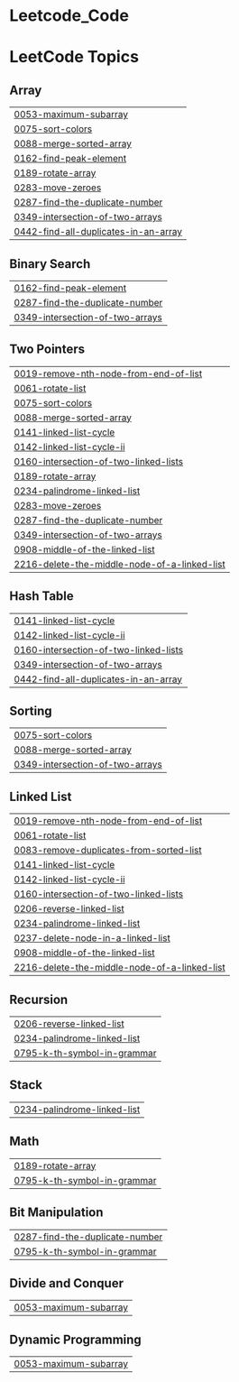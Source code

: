 # Leetcode_Code
<!---LeetCode Topics Start-->
# LeetCode Topics
## Array
|  |
| ------- |
| [0053-maximum-subarray](https://github.com/Mantu008/Leetcode_Code/tree/master/0053-maximum-subarray) |
| [0075-sort-colors](https://github.com/Mantu008/Leetcode_Code/tree/master/0075-sort-colors) |
| [0088-merge-sorted-array](https://github.com/Mantu008/Leetcode_Code/tree/master/0088-merge-sorted-array) |
| [0162-find-peak-element](https://github.com/Mantu008/Leetcode_Code/tree/master/0162-find-peak-element) |
| [0189-rotate-array](https://github.com/Mantu008/Leetcode_Code/tree/master/0189-rotate-array) |
| [0283-move-zeroes](https://github.com/Mantu008/Leetcode_Code/tree/master/0283-move-zeroes) |
| [0287-find-the-duplicate-number](https://github.com/Mantu008/Leetcode_Code/tree/master/0287-find-the-duplicate-number) |
| [0349-intersection-of-two-arrays](https://github.com/Mantu008/Leetcode_Code/tree/master/0349-intersection-of-two-arrays) |
| [0442-find-all-duplicates-in-an-array](https://github.com/Mantu008/Leetcode_Code/tree/master/0442-find-all-duplicates-in-an-array) |
## Binary Search
|  |
| ------- |
| [0162-find-peak-element](https://github.com/Mantu008/Leetcode_Code/tree/master/0162-find-peak-element) |
| [0287-find-the-duplicate-number](https://github.com/Mantu008/Leetcode_Code/tree/master/0287-find-the-duplicate-number) |
| [0349-intersection-of-two-arrays](https://github.com/Mantu008/Leetcode_Code/tree/master/0349-intersection-of-two-arrays) |
## Two Pointers
|  |
| ------- |
| [0019-remove-nth-node-from-end-of-list](https://github.com/Mantu008/Leetcode_Code/tree/master/0019-remove-nth-node-from-end-of-list) |
| [0061-rotate-list](https://github.com/Mantu008/Leetcode_Code/tree/master/0061-rotate-list) |
| [0075-sort-colors](https://github.com/Mantu008/Leetcode_Code/tree/master/0075-sort-colors) |
| [0088-merge-sorted-array](https://github.com/Mantu008/Leetcode_Code/tree/master/0088-merge-sorted-array) |
| [0141-linked-list-cycle](https://github.com/Mantu008/Leetcode_Code/tree/master/0141-linked-list-cycle) |
| [0142-linked-list-cycle-ii](https://github.com/Mantu008/Leetcode_Code/tree/master/0142-linked-list-cycle-ii) |
| [0160-intersection-of-two-linked-lists](https://github.com/Mantu008/Leetcode_Code/tree/master/0160-intersection-of-two-linked-lists) |
| [0189-rotate-array](https://github.com/Mantu008/Leetcode_Code/tree/master/0189-rotate-array) |
| [0234-palindrome-linked-list](https://github.com/Mantu008/Leetcode_Code/tree/master/0234-palindrome-linked-list) |
| [0283-move-zeroes](https://github.com/Mantu008/Leetcode_Code/tree/master/0283-move-zeroes) |
| [0287-find-the-duplicate-number](https://github.com/Mantu008/Leetcode_Code/tree/master/0287-find-the-duplicate-number) |
| [0349-intersection-of-two-arrays](https://github.com/Mantu008/Leetcode_Code/tree/master/0349-intersection-of-two-arrays) |
| [0908-middle-of-the-linked-list](https://github.com/Mantu008/Leetcode_Code/tree/master/0908-middle-of-the-linked-list) |
| [2216-delete-the-middle-node-of-a-linked-list](https://github.com/Mantu008/Leetcode_Code/tree/master/2216-delete-the-middle-node-of-a-linked-list) |
## Hash Table
|  |
| ------- |
| [0141-linked-list-cycle](https://github.com/Mantu008/Leetcode_Code/tree/master/0141-linked-list-cycle) |
| [0142-linked-list-cycle-ii](https://github.com/Mantu008/Leetcode_Code/tree/master/0142-linked-list-cycle-ii) |
| [0160-intersection-of-two-linked-lists](https://github.com/Mantu008/Leetcode_Code/tree/master/0160-intersection-of-two-linked-lists) |
| [0349-intersection-of-two-arrays](https://github.com/Mantu008/Leetcode_Code/tree/master/0349-intersection-of-two-arrays) |
| [0442-find-all-duplicates-in-an-array](https://github.com/Mantu008/Leetcode_Code/tree/master/0442-find-all-duplicates-in-an-array) |
## Sorting
|  |
| ------- |
| [0075-sort-colors](https://github.com/Mantu008/Leetcode_Code/tree/master/0075-sort-colors) |
| [0088-merge-sorted-array](https://github.com/Mantu008/Leetcode_Code/tree/master/0088-merge-sorted-array) |
| [0349-intersection-of-two-arrays](https://github.com/Mantu008/Leetcode_Code/tree/master/0349-intersection-of-two-arrays) |
## Linked List
|  |
| ------- |
| [0019-remove-nth-node-from-end-of-list](https://github.com/Mantu008/Leetcode_Code/tree/master/0019-remove-nth-node-from-end-of-list) |
| [0061-rotate-list](https://github.com/Mantu008/Leetcode_Code/tree/master/0061-rotate-list) |
| [0083-remove-duplicates-from-sorted-list](https://github.com/Mantu008/Leetcode_Code/tree/master/0083-remove-duplicates-from-sorted-list) |
| [0141-linked-list-cycle](https://github.com/Mantu008/Leetcode_Code/tree/master/0141-linked-list-cycle) |
| [0142-linked-list-cycle-ii](https://github.com/Mantu008/Leetcode_Code/tree/master/0142-linked-list-cycle-ii) |
| [0160-intersection-of-two-linked-lists](https://github.com/Mantu008/Leetcode_Code/tree/master/0160-intersection-of-two-linked-lists) |
| [0206-reverse-linked-list](https://github.com/Mantu008/Leetcode_Code/tree/master/0206-reverse-linked-list) |
| [0234-palindrome-linked-list](https://github.com/Mantu008/Leetcode_Code/tree/master/0234-palindrome-linked-list) |
| [0237-delete-node-in-a-linked-list](https://github.com/Mantu008/Leetcode_Code/tree/master/0237-delete-node-in-a-linked-list) |
| [0908-middle-of-the-linked-list](https://github.com/Mantu008/Leetcode_Code/tree/master/0908-middle-of-the-linked-list) |
| [2216-delete-the-middle-node-of-a-linked-list](https://github.com/Mantu008/Leetcode_Code/tree/master/2216-delete-the-middle-node-of-a-linked-list) |
## Recursion
|  |
| ------- |
| [0206-reverse-linked-list](https://github.com/Mantu008/Leetcode_Code/tree/master/0206-reverse-linked-list) |
| [0234-palindrome-linked-list](https://github.com/Mantu008/Leetcode_Code/tree/master/0234-palindrome-linked-list) |
| [0795-k-th-symbol-in-grammar](https://github.com/Mantu008/Leetcode_Code/tree/master/0795-k-th-symbol-in-grammar) |
## Stack
|  |
| ------- |
| [0234-palindrome-linked-list](https://github.com/Mantu008/Leetcode_Code/tree/master/0234-palindrome-linked-list) |
## Math
|  |
| ------- |
| [0189-rotate-array](https://github.com/Mantu008/Leetcode_Code/tree/master/0189-rotate-array) |
| [0795-k-th-symbol-in-grammar](https://github.com/Mantu008/Leetcode_Code/tree/master/0795-k-th-symbol-in-grammar) |
## Bit Manipulation
|  |
| ------- |
| [0287-find-the-duplicate-number](https://github.com/Mantu008/Leetcode_Code/tree/master/0287-find-the-duplicate-number) |
| [0795-k-th-symbol-in-grammar](https://github.com/Mantu008/Leetcode_Code/tree/master/0795-k-th-symbol-in-grammar) |
## Divide and Conquer
|  |
| ------- |
| [0053-maximum-subarray](https://github.com/Mantu008/Leetcode_Code/tree/master/0053-maximum-subarray) |
## Dynamic Programming
|  |
| ------- |
| [0053-maximum-subarray](https://github.com/Mantu008/Leetcode_Code/tree/master/0053-maximum-subarray) |
<!---LeetCode Topics End-->
